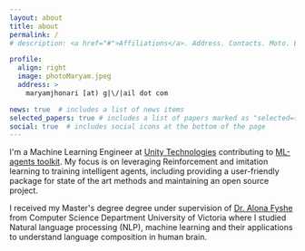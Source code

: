 ```yaml
---
layout: about
title: about
permalink: /
# description: <a href="#">Affiliations</a>. Address. Contacts. Moto. Etc.

profile:
  align: right
  image: photoMaryam.jpeg
  address: >
    maryamjhonari [at) g|\/|ail dot com

news: true  # includes a list of news items
selected_papers: true # includes a list of papers marked as "selected={true}"
social: true  # includes social icons at the bottom of the page
---
```

I'm a Machine Learning Engineer at [Unity Technologies](https://unity.com/products/machine-learning-agents) contributing to [ML-agents toolkit](https://github.com/Unity-Technologies/ml-agents). My focus is on leveraging Reinforcement and imitation learning to training intelligent agents, including providing a user-friendly package for state of the art methods and maintaining an open source project.

I received my Master's degree degree under supervision of [Dr. Alona Fyshe](http://webdocs.cs.ualberta.ca/~alona/) from Computer Science Department University of Victoria where I studied Natural language processing (NLP), machine learning and their applications to understand language composition in human brain.
